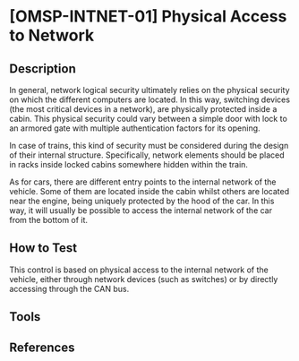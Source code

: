 # [OMSP-INTNET-01] Physical Access to Network
## Description
In general, network logical security ultimately relies on the physical security on which the different computers are located. In this way, switching devices (the most critical devices in a network), are physically protected inside a cabin. This physical security could vary between a simple door with lock to an armored gate with multiple authentication factors for its opening. 

In case of trains, this kind of security must be considered during the design of their internal structure. Specifically, network elements should be placed in racks inside locked cabins somewhere hidden within the train. 

As for cars, there are different entry points to the internal network of the vehicle. Some of them are located inside the cabin whilst others are located near the engine, being uniquely protected by the hood of the car. In this way, it will usually be possible to access the internal network of the car from the bottom of it.

## How to Test
This control is based on physical access to the internal network of the vehicle, either through network devices (such as switches) or by directly accessing through the CAN bus. 

## Tools

## References